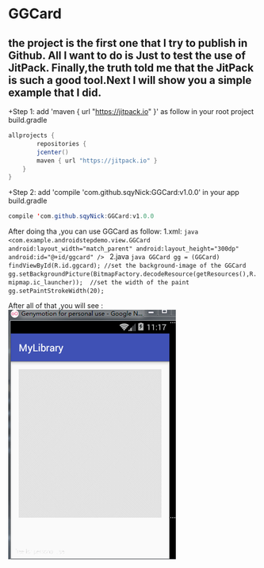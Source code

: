 GGCard
===
the project is the first one that I try to publish in Github. All I want to do is Just to test the use of JitPack. Finally,the truth told me that the JitPack is such a good tool.Next I will show you a simple example that I did.
----------------------------------------------------------------------------------------------------------------------------------------
+Step 1:
 add  'maven { url "https://jitpack.io" }' as follow in your root project build.gradle
```java
allprojects {
        repositories { 
        jcenter()
        maven { url "https://jitpack.io" }
    }
}
```
+Step 2:
 add 'compile 'com.github.sqyNick:GGCard:v1.0.0' in your app build.gradle
 ```java 
 compile 'com.github.sqyNick:GGCard:v1.0.0 
 ```
 After doing tha ,you can use GGCard as follow:
 	1.xml:
	```java
	 <com.example.androidstepdemo.view.GGCard
         android:layout_width="match_parent"
         android:layout_height="300dp"
         android:id="@+id/ggcard"
          />
	  ```
	2.java
	```java
	GGCard gg = (GGCard) findViewById(R.id.ggcard);
	//set the background-image of the GGCard
        gg.setBackgroundPicture(BitmapFactory.decodeResource(getResources(),R.mipmap.ic_launcher)); 
	//set the width of the paint
        gg.setPaintStrokeWidth(20);
	```
		
After all of that ,you will see :<br>
![github](https://github.com/sqyNick/GGCard/blob/master/android_ggcard.gif)

 

